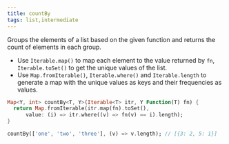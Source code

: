 ```yaml
---
title: countBy
tags: list,intermediate
---
```


Groups the elements of a list based on the given function and returns the count of elements in each group.

- Use `Iterable.map()` to map each element to the value returned by `fn`, `Iterable.toSet()` to get the unique values of the list.
- Use `Map.fromIterable()`, `Iterable.where()` and `Iterable.length` to generate a map with the unique values as keys and their frequencies as values.

```dart
Map<Y, int> countBy<T, Y>(Iterable<T> itr, Y Function(T) fn) {
  return Map.fromIterable(itr.map(fn).toSet(),
      value: (i) => itr.where((v) => fn(v) == i).length);
}
```

```dart
countBy(['one', 'two', 'three'], (v) => v.length); // [{3: 2, 5: 1}]
```
